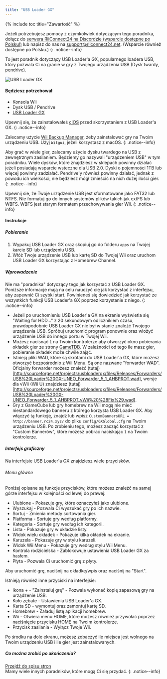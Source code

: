 ```yaml
---
title: "USB Loader GX"
---
```


{% include toc title="Zawartość" %}

Jeżeli potrzebujesz pomocy z czymkolwiek dotyczącym tego poradnika, dołącz do [serwera RiiConnect24 na Discordzie (wsparcie dostępne po Polsku!)](https://discord.gg/b4Y7jfD) lub napisz do nas na [support@riiconnect24.net](mailto:support@riiconnect24.net). (Wsparcie również dostępne po Polsku.)
{: .notice--info}

To jest poradnik dotyczący USB Loader'a GX, popularnego loadera USB, który pozwala Ci na granie w gry z Twojego urządzenia USB (Dysk twardy, pendrive).

![USB Loader GX](/images/usbloadergx.png)

#### Będziesz potrzebował

* Konsola Wii
* Dysk USB / Pendrive
* [USB Loader GX](https://sourceforge.net/projects/usbloadergx/files/latest/download)

Upewnij się, że zainstalowałeś [cIOS](/cios) przed skorzystaniem z USB Loader'a GX.
{: .notice--info}

Zalecamy użycie [Wii Backup Manager](/wiibackupmanager), żeby zainstalować gry na Twoim urządzeniu USB. Użyj `Witgui`, jeżeli korzystasz z macOS.
{: .notice--info}

Aby grać w wiele gier, zalecamy użycie dysku twardego na USB z zewnętrznym zasilaniem. Będziemy go nazywali "urządzeniem USB" w tym poradniku. Wiele dysków, które znajdziesz w sklepach powinny działać jeżeli posiadają wsparcie wsteczne dla USB 2.0. Dyski o pojemności 1TB lub więcej powinny zadziałać. Pendrive'y również powinny działać, jednak z powodu ich wielkości, nie będziesz mógł zmieścić na nich dużej ilości gier.
{: .notice--info}

Upewnij sie, że Twoje urządzenie USB jest sformatowane jako FAT32 lub NTFS. Nie formatuj go do innych systemów plików takich jak extFS lub WBFS. WBFS jest starym formatem przechowywania gier Wii.
{: .notice--info}

#### Instrukcje

##### Pobieranie

1. Wypakuj USB Loader GX oraz skopiuj go do folderu `apps` na Twojej karcie SD lub urządzeniu USB.
2. Włóż Twoje urządzenie USB lub kartę SD do Twojej Wii oraz uruchom USB Loader GX korzystając z Homebrew Channel.

##### Wprowadzenie

Nie ma "poradnika" dotyczący tego jak korzystać z USB Loader GX. Poniższe informacje mają na celu nauczyć cię jak korzystać z interfejsu, aby zapewnić Ci szybki start. Powinieneś się dowiedzieć jak korzystać ze wszystkich funkcji USB Loader'a GX poprzez korzystanie z niego.
{: .notice--info}

* Jeżeli po uruchomieniu USB Loader'a GX na ekranie wyświetla się "Waiting for HDD..." z 20 sekundowym odlicznikiem czasu, prawdopodobnie USB Loader GX nie był w stanie znaleźć Twojego urządzenia USB. Spróbuj uruchomić program ponownie oraz włożyć urządzenie USB do innego portu w Twojej Wii.
* Możesz nacisnąć `1` na Twoim kontrolerze aby otworzyć okno pobierania okładek gier ze strony [GameTDB](https://gametdb.com/). W zależności od tego ile masz gier, pobieranie okładek może chwile zająć.
* Istnieją pliki WAD, które są skrótami do USB Loader'a GX, które możesz otworzyć bezpośrednio z Wii Menu. Są one nazwane "forwarder WAD". Oficjalny forwarder możesz znaleźć (tutaj)[http://sourceforge.net/projects/usbloadergx/files/Releases/Forwarders/USB%20Loader%20GX-UNEO_Forwarder_5_1_AHBPROT.wad], wersje dla vWii (Wii U) znajdziesz (tutaj)[http://sourceforge.net/projects/usbloadergx/files/Releases/Forwarders/USB%20Loader%20GX-UNEO_Forwarder_5_1_AHBPROT_vWii%20%28Fix%29.wad].
* Gry z GameCube lub gry homebrew na Wii mogą nie mieć niestandardowego banneru z którego korzysta USB Loader GX. Aby włączyć tą funkcję, znajdź lub wpisz `CustomBannersURL = http://banner.rc24.xyz/` do pliku `config/GXGlobal.cfg` na Twoim urządzeniu USB. Po zrobieniu tego, możesz zacząć korzystać z "Custom Bannerów", które możesz pobrać naciskając `1` na Twoim kontrolerze.

##### Interfejs graficzny

Na interfejsie USB Loader'a GX znajdziesz wiele przycisków.

###### Menu główne

Poniżej opisane są funkcje przycisków, które możesz znaleźć na samej górze interfejsu w kolejności od lewej do prawej:

* Ulubione - Pokazuje gry, które oznaczyłeś jako ulubione.
* Wyszukaj - Pozwala Ci wyszukać gry po ich nazwie.
* Sortuj - Zmienia metody sortowania gier.
* Platforma - Sortuje gry według platformy.
* Kategoria - Sortuje gry według ich kategorii.
* Lista - Pokazuje gry w układzie listy.
* Widok wielu okładek - Pokazuje kilka okładek na ekranie.
* Karuzela - Pokazuje gry w stylu karuzeli.
* Widok Wii Menu - Pokazuje gry według stylu Wii Menu.
* Kontrola rodzicielska - Zablokowuje ustawienia USB Loader GX za hasłem.
* Płyta - Pozwala Ci uruchomić grę z płyty.

Aby uruchomić grę, naciśnij na okładkę/wpis oraz naciśnij na "Start".

Istnieją również inne przyciski na interfejsie:

* Ikona + - "Zainstaluj grę" - Pozwala wykonać kopię zapasową gry na urządzenie USB.
* Koło zębate - Ustawienia USB Loader'a GX.
* Karta SD - wymontuj oraz zamontuj kartę SD.
* Homebrew - Załaduj listę aplikacji homebrew.
* Wii - Otwiera menu HOME, które możesz również przywołać poprzez naciśnięcie przycisku HOME na Twoim kontrolerze.
* Przycisk zasilania - Wyłącz Twoje Wii.

Po środku na dole ekranu, możesz zobaczyć ile miejsca jest wolnego na Twoim urządzeniu USB i ile gier jest zainstalowanych.

##### Co można zrobić po ukończeniu?

[Przejdź do spisu stron](site-navigation)<br> Mamy wiele innych poradników, które mogą Ci się przydać.
{: .notice--info}
